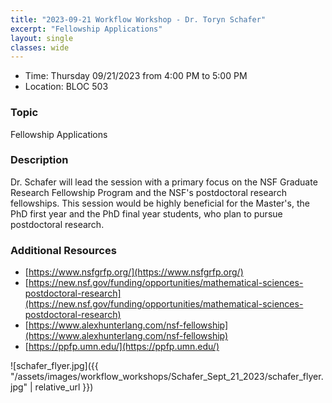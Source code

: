 ```yaml
---
title: "2023-09-21 Workflow Workshop - Dr. Toryn Schafer"
excerpt: "Fellowship Applications"
layout: single
classes: wide
---
```


- Time: Thursday 09/21/2023 from 4:00 PM to 5:00 PM
- Location: BLOC 503


### Topic

Fellowship Applications

### Description

Dr. Schafer will lead the session with a primary focus on the NSF Graduate Research Fellowship Program and the NSF's postdoctoral research fellowships. This session would be highly beneficial for the Master's, the PhD first year and the PhD final year students, who plan to pursue postdoctoral research.

### Additional Resources
- [https://www.nsfgrfp.org/](https://www.nsfgrfp.org/)
- [https://new.nsf.gov/funding/opportunities/mathematical-sciences-postdoctoral-research](https://new.nsf.gov/funding/opportunities/mathematical-sciences-postdoctoral-research)
- [https://www.alexhunterlang.com/nsf-fellowship](https://www.alexhunterlang.com/nsf-fellowship)
- [https://ppfp.umn.edu/](https://ppfp.umn.edu/)


![schafer_flyer.jpg]({{ "/assets/images/workflow_workshops/Schafer_Sept_21_2023/schafer_flyer.jpg" | relative_url }})
